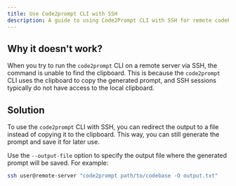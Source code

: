 ```yaml
---
title: Use Code2prompt CLI with SSH
description: A guide to using Code2Prompt CLI with SSH for remote codebase analysis.
---
```


## Why it doesn't work?

When you try to run the `code2prompt` CLI on a remote server via SSH, the command is unable to find the clipboard. This is because the `code2prompt` CLI uses the clipboard to copy the generated prompt, and SSH sessions typically do not have access to the local clipboard.

## Solution

To use the `code2prompt` CLI with SSH, you can redirect the output to a file instead of copying it to the clipboard. This way, you can still generate the prompt and save it for later use.

Use the `--output-file` option to specify the output file where the generated prompt will be saved. For example:

```sh
ssh user@remote-server "code2prompt path/to/codebase -O output.txt"
```
